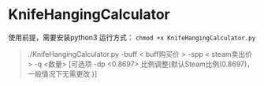 # KnifeHangingCalculator
使用前提，需要安装python3
运行方式： `chmod +x KnifeHangingCalculator.py`

> ./KnifeHangingCalculator.py -buff < buff购买价 >  -spp < steam卖出价 >  -q <数量>   [可选项 -dp <0.8697> 比例调整(默认Steam比例(0.8697)，一般情况下无需更改.)]